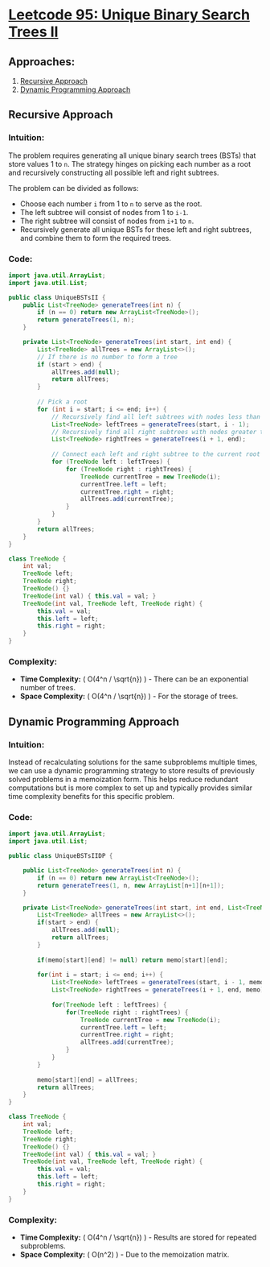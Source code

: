 # [Leetcode 95: Unique Binary Search Trees II](https://leetcode.com/problems/unique-binary-search-trees-ii/)

## Approaches:
1. [Recursive Approach](#recursive-approach)
2. [Dynamic Programming Approach](#dynamic-programming-approach)

## Recursive Approach

### Intuition:
The problem requires generating all unique binary search trees (BSTs) that store values 1 to `n`. The strategy hinges on picking each number as a root and recursively constructing all possible left and right subtrees.

The problem can be divided as follows:
- Choose each number `i` from 1 to `n` to serve as the root.
- The left subtree will consist of nodes from 1 to `i-1`.
- The right subtree will consist of nodes from `i+1` to `n`.
- Recursively generate all unique BSTs for these left and right subtrees, and combine them to form the required trees.

### Code:

```java
import java.util.ArrayList;
import java.util.List;

public class UniqueBSTsII {
    public List<TreeNode> generateTrees(int n) {
        if (n == 0) return new ArrayList<TreeNode>();
        return generateTrees(1, n);
    }

    private List<TreeNode> generateTrees(int start, int end) {
        List<TreeNode> allTrees = new ArrayList<>();
        // If there is no number to form a tree
        if (start > end) {
            allTrees.add(null);
            return allTrees;
        }
        
        // Pick a root
        for (int i = start; i <= end; i++) {
            // Recursively find all left subtrees with nodes less than i
            List<TreeNode> leftTrees = generateTrees(start, i - 1);
            // Recursively find all right subtrees with nodes greater than i
            List<TreeNode> rightTrees = generateTrees(i + 1, end);
            
            // Connect each left and right subtree to the current root i
            for (TreeNode left : leftTrees) {
                for (TreeNode right : rightTrees) {
                    TreeNode currentTree = new TreeNode(i);
                    currentTree.left = left;
                    currentTree.right = right;
                    allTrees.add(currentTree);
                }
            }
        }
        return allTrees;
    }
}

class TreeNode {
    int val;
    TreeNode left;
    TreeNode right;
    TreeNode() {}
    TreeNode(int val) { this.val = val; }
    TreeNode(int val, TreeNode left, TreeNode right) {
        this.val = val;
        this.left = left;
        this.right = right;
    }
}
```

### Complexity:
- **Time Complexity:** \( O(4^n / \sqrt{n}) \) - There can be an exponential number of trees.
- **Space Complexity:** \( O(4^n / \sqrt{n}) \) - For the storage of trees.

## Dynamic Programming Approach

### Intuition:
Instead of recalculating solutions for the same subproblems multiple times, we can use a dynamic programming strategy to store results of previously solved problems in a memoization form. This helps reduce redundant computations but is more complex to set up and typically provides similar time complexity benefits for this specific problem.

### Code:

```java
import java.util.ArrayList;
import java.util.List;

public class UniqueBSTsIIDP {

    public List<TreeNode> generateTrees(int n) {
        if (n == 0) return new ArrayList<TreeNode>();
        return generateTrees(1, n, new ArrayList[n+1][n+1]);
    }

    private List<TreeNode> generateTrees(int start, int end, List<TreeNode>[][] memo) {
        List<TreeNode> allTrees = new ArrayList<>();
        if(start > end) {
            allTrees.add(null);
            return allTrees;
        }
        
        if(memo[start][end] != null) return memo[start][end];
        
        for(int i = start; i <= end; i++) {
            List<TreeNode> leftTrees = generateTrees(start, i - 1, memo);
            List<TreeNode> rightTrees = generateTrees(i + 1, end, memo);
            
            for(TreeNode left : leftTrees) {
                for(TreeNode right : rightTrees) {
                    TreeNode currentTree = new TreeNode(i);
                    currentTree.left = left;
                    currentTree.right = right;
                    allTrees.add(currentTree);
                }
            }
        }
        
        memo[start][end] = allTrees;
        return allTrees;
    }
}

class TreeNode {
    int val;
    TreeNode left;
    TreeNode right;
    TreeNode() {}
    TreeNode(int val) { this.val = val; }
    TreeNode(int val, TreeNode left, TreeNode right) {
        this.val = val;
        this.left = left;
        this.right = right;
    }
}
```

### Complexity:
- **Time Complexity:** \( O(4^n / \sqrt{n}) \) - Results are stored for repeated subproblems.
- **Space Complexity:** \( O(n^2) \) - Due to the memoization matrix.

